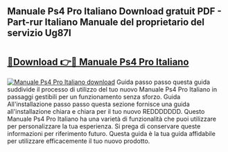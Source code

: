 ## Manuale Ps4 Pro Italiano Download gratuit PDF - Part-rur Italiano Manuale del proprietario del servizio Ug87I

# <h2><a href="http://dfeuc3.blite.top/?on=Manuale+Ps4+Pro+Italiano">🔗Download 👉🔴 Manuale Ps4 Pro Italiano</a></h2>

[![Manuale Ps4 Pro Italiano download](https://i.imgur.com/lujVjoI.png)](http://dfeuc3.blite.top/?on=Manuale+Ps4+Pro+Italiano)
Guida passo passo questa guida suddivide il processo di utilizzo del tuo nuovo Manuale Ps4 Pro Italiano in passaggi gestibili per un funzionamento senza sforzo. Guida All'installazione passo passo questa sezione fornisce una guida all'installazione chiara e chiara per il tuo nuovo REDDDDDDD. Questo Manuale Ps4 Pro Italiano ha una varietà di funzionalità che puoi utilizzare per personalizzare la tua esperienza. Si prega di conservare queste informazioni per riferimento futuro. Questa guida è la tua guida affidabile per utilizzare efficacemente il tuo nuovo prodotto.
